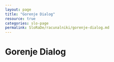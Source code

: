 ```yaml
---
layout: page
title: "Gorenje Dialog"
resource: true
categories: slo-page
permalink: SloRaDe/racunalniki/gorenje-dialog.md
---
```


# Gorenje Dialog
